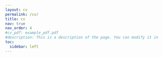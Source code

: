 ```yaml
---
layout: cv
permalink: /cv/
title: cv
nav: true
nav_order: 4
#cv_pdf: example_pdf.pdf
#description: This is a description of the page. You can modify it in 'pages/_cv.md'. You can also change or remove the top pdf download button.
toc:
  sidebar: left
---
```

